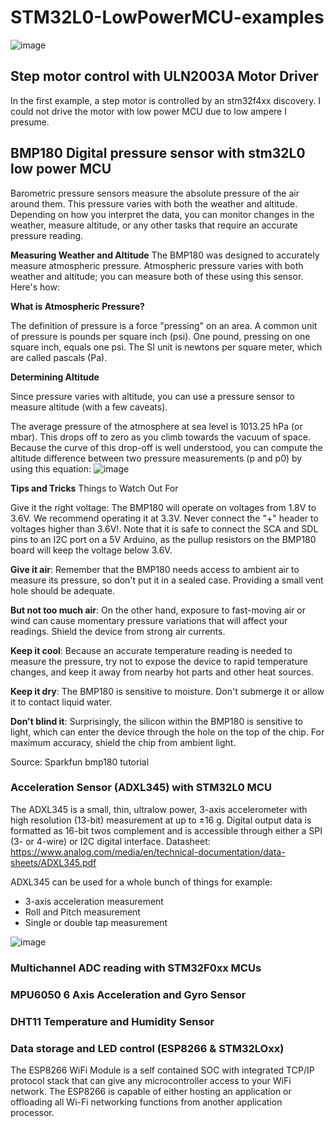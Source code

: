 # STM32L0-LowPowerMCU-examples
![image](https://user-images.githubusercontent.com/43001724/173546983-dee75793-f381-4e63-9514-854ce17e5187.png)

## Step motor control with ULN2003A Motor Driver
In the first example, a step motor is controlled by an stm32f4xx discovery. I could not drive the motor with low power MCU due to low ampere I presume.

## BMP180 Digital pressure sensor with stm32L0 low power MCU  
Barometric pressure sensors measure the absolute pressure of the air around them. This pressure varies with both the weather and altitude. 
Depending on how you interpret the data, you can monitor changes in the weather, measure altitude, or any other tasks that require an accurate pressure reading.

**Measuring Weather and Altitude**
The BMP180 was designed to accurately measure atmospheric pressure. 
Atmospheric pressure varies with both weather and altitude; you can measure both of these using this sensor. Here's how:

**What is Atmospheric Pressure?**

The definition of pressure is a force "pressing" on an area. A common unit of pressure is pounds per square inch (psi). 
One pound, pressing on one square inch, equals one psi. The SI unit is newtons per square meter, which are called pascals (Pa).

**Determining Altitude**

Since pressure varies with altitude, you can use a pressure sensor to measure altitude (with a few caveats).

The average pressure of the atmosphere at sea level is 1013.25 hPa (or mbar). This drops off to zero as you climb towards the vacuum of space. Because the curve of this drop-off is well understood, you can compute the altitude difference between two pressure measurements (p and p0) by using this equation:
![image](https://user-images.githubusercontent.com/43001724/173246456-0052798c-0f86-4404-82eb-911c306db4cd.png)

**Tips and Tricks**
Things to Watch Out For

Give it the right voltage: The BMP180 will operate on voltages from 1.8V to 3.6V. We recommend operating it at 3.3V. Never connect the "+" header to voltages higher than 3.6V!. Note that it is safe to connect the SCA and SDL pins to an I2C port on a 5V Arduino, as the pullup resistors on the BMP180 board will keep the voltage below 3.6V.

**Give it air**: Remember that the BMP180 needs access to ambient air to measure its pressure, so don't put it in a sealed case. Providing a small vent hole should be adequate.

**But not too much air**: On the other hand, exposure to fast-moving air or wind can cause momentary pressure variations that will affect your readings. Shield the device from strong air currents.

**Keep it cool**: Because an accurate temperature reading is needed to measure the pressure, try not to expose the device to rapid temperature changes, and keep it away from nearby hot parts and other heat sources.

**Keep it dry**: The BMP180 is sensitive to moisture. Don't submerge it or allow it to contact liquid water.

**Don't blind it**: Surprisingly, the silicon within the BMP180 is sensitive to light, which can enter the device through the hole on the top of the chip. For maximum accuracy, shield the chip from ambient light.

Source: Sparkfun bmp180 tutorial

### Acceleration Sensor (ADXL345)  with STM32L0 MCU
The ADXL345 is a small, thin, ultralow power, 3-axis accelerometer with high resolution (13-bit) measurement at up to ±16 g. 
Digital output data is formatted as 16-bit twos complement and is accessible through either a SPI (3- or 4-wire) or I2C digital interface.
Datasheet: https://www.analog.com/media/en/technical-documentation/data-sheets/ADXL345.pdf

ADXL345 can be used for a whole bunch of things for example:
- 3-axis acceleration measurement
- Roll and Pitch measurement
- Single or double tap measurement


![image](https://user-images.githubusercontent.com/43001724/173820295-4a4bcdc8-97b5-4156-93c4-f7d15ccdf26a.png)


### Multichannel ADC reading with STM32F0xx MCUs


### MPU6050 6 Axis Acceleration and Gyro Sensor



### DHT11 Temperature and Humidity Sensor 


### Data storage and LED control (ESP8266 & STM32LOxx)
The ESP8266 WiFi Module is a self contained SOC with integrated TCP/IP protocol stack that can give any microcontroller access to your WiFi network. 
The ESP8266 is capable of either hosting an application or offloading all Wi-Fi networking functions from another application processor.

